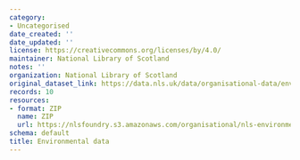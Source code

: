 ```yaml
---
category:
- Uncategorised
date_created: ''
date_updated: ''
license: https://creativecommons.org/licenses/by/4.0/
maintainer: National Library of Scotland
notes: ''
organization: National Library of Scotland
original_dataset_link: https://data.nls.uk/data/organisational-data/environmental-data/
records: 10
resources:
- format: ZIP
  name: ZIP
  url: https://nlsfoundry.s3.amazonaws.com/organisational/nls-environmental-data.zip
schema: default
title: Environmental data
---
```

